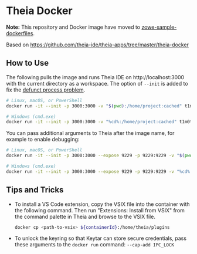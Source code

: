 # Theia Docker

**Note:** This repository and Docker image have moved to [zowe-sample-dockerfiles](https://github.com/zowe/zowe-sample-dockerfiles/pkgs/container/zowe-sample-dockerfiles-ze-theia-slim).

Based on https://github.com/theia-ide/theia-apps/tree/master/theia-docker

## How to Use

The following pulls the image and runs Theia IDE on http://localhost:3000 with the current directory as a workspace. The option of `--init` is added to fix the [defunct process problem](https://github.com/theia-ide/theia-apps/issues/195).

```bash
# Linux, macOS, or PowerShell
docker run -it --init -p 3000:3000 -v "$(pwd):/home/project:cached" t1m0thyj/theia-alpine

# Windows (cmd.exe)
docker run -it --init -p 3000:3000 -v "%cd%:/home/project:cached" t1m0thyj/theia-alpine
```

You can pass additional arguments to Theia after the image name, for example to enable debugging:

```bash
# Linux, macOS, or PowerShell
docker run -it --init -p 3000:3000 --expose 9229 -p 9229:9229 -v "$(pwd):/home/project:cached" t1m0thyj/theia-alpine --inspect=0.0.0.0:9229

# Windows (cmd.exe)
docker run -it --init -p 3000:3000 --expose 9229 -p 9229:9229 -v "%cd%:/home/project:cached" t1m0thyj/theia-alpine --inspect=0.0.0.0:9229
```

## Tips and Tricks

* To install a VS Code extension, copy the VSIX file into the container with the following command. Then run "Extensions: Install from VSIX" from the command palette in Theia and browse to the VSIX file.
    ```bash
    docker cp <path-to-vsix> ${containerId}:/home/theia/plugins
    ```
* To unlock the keyring so that Keytar can store secure credentials, pass these arguments to the `docker run` command: `--cap-add IPC_LOCK`
